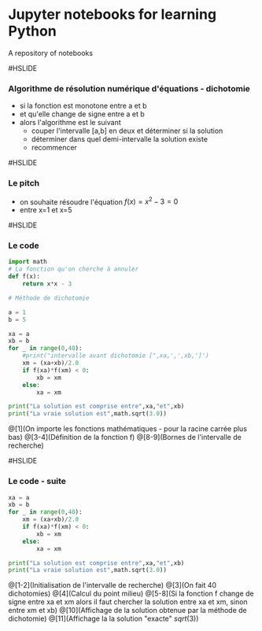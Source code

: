 # Jupyter notebooks for learning Python

A repository of notebooks

#HSLIDE

### Algorithme de résolution numérique d'équations - dichotomie

- si la fonction est monotone entre a et b
- et qu'elle change de signe entre a et b
- alors l'algorithme est le suivant
    - couper l'intervalle [a,b] en deux et déterminer si la solution
    - déterminer dans quel demi-intervalle la solution existe
    - recommencer

#HSLIDE

### Le pitch

- on souhaite résoudre l'équation $f(x) = x^2 - 3 = 0$
- entre x=1 et x=5

#HSLIDE

### Le code

```python
import math
# La fonction qu'on cherche à annuler
def f(x):
    return x*x - 3

# Méthode de dichotomie

a = 1
b = 5

xa = a
xb = b
for _ in range(0,40):
    #print("intervalle avant dichotomie [",xa,',',xb,']')
    xm = (xa+xb)/2.0
    if f(xa)*f(xm) < 0:
        xb = xm
    else:
        xa = xm

print("La solution est comprise entre",xa,"et",xb)
print("La vraie solution est",math.sqrt(3.0))
```
@[1](On importe les fonctions mathématiques - pour la racine carrée plus bas)
@[3-4](Définition de la fonction f)
@[8-9](Bornes de l'intervalle de recherche)

#HSLIDE

### Le code - suite

```python
xa = a
xb = b
for _ in range(0,40):
    xm = (xa+xb)/2.0
    if f(xa)*f(xm) < 0:
        xb = xm
    else:
        xa = xm

print("La solution est comprise entre",xa,"et",xb)
print("La vraie solution est",math.sqrt(3.0))
```
@[1-2](Initialisation de l'intervalle de recherche)
@[3](On fait 40 dichotomies)
@[4](Calcul du point milieu)
@[5-8](Si la fonction f change de signe entre xa et xm alors il faut chercher la solution entre xa et xm, sinon entre xm et xb)
@[10](Affichage de la solution obtenue par la méthode de dichotomie)
@[11](Affichage la la solution "exacte" $sqrt(3)$)
